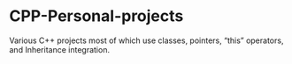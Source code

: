 # CPP-Personal-projects
Various C++ projects most of which use classes, pointers, “this” operators, and Inheritance integration.
